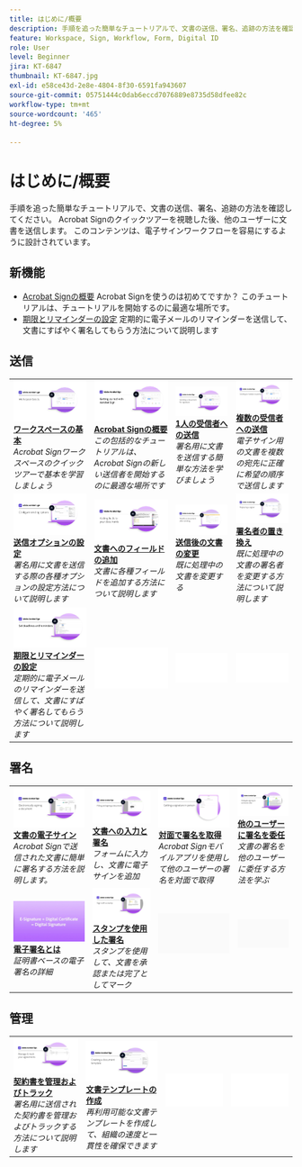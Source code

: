 ```yaml
---
title: はじめに/概要
description: 手順を追った簡単なチュートリアルで、文書の送信、署名、追跡の方法を確認してください
feature: Workspace, Sign, Workflow, Form, Digital ID
role: User
level: Beginner
jira: KT-6847
thumbnail: KT-6847.jpg
exl-id: e58ce43d-2e8e-4804-8f30-6591fa943607
source-git-commit: 05751444c0dab6eccd7076889e8735d58dfee82c
workflow-type: tm+mt
source-wordcount: '465'
ht-degree: 5%

---
```


# はじめに/概要

手順を追った簡単なチュートリアルで、文書の送信、署名、追跡の方法を確認してください。 Acrobat Signのクイックツアーを視聴した後、他のユーザーに文書を送信します。 このコンテンツは、電子サインワークフローを容易にするように設計されています。

## 新機能

* [Acrobat Signの概要](new-sender.md)
Acrobat Signを使うのは初めてですか？ このチュートリアルは、チュートリアルを開始するのに最適な場所です。
* [期限とリマインダーの設定](set-deadlines-reminders.md)
定期的に電子メールのリマインダーを送信して、文書にすばやく署名してもらう方法について説明します

## 送信

<table style="table-layout:fixed">
<tr>
 <td>
    <a href="quick-tour.md">
      <img alt="ワークスペースの基本" src="../assets/workspace_1280.png" />
    </a>
    <div>
    <a href="quick-tour.md"><strong>ワークスペースの基本</strong></a>
    </div>
    <em>Acrobat Signワークスペースのクイックツアーで基本を学習しましょう</em>
    <br>
  </td>
  <td>
    <a href="new-sender.md">
      <img alt="Acrobat Signの概要" src="../assets/gettingstartednew.png" />
    </a>
    <div>
    <a href="new-sender.md"><strong>Acrobat Signの概要</strong></a>
    </div>
    <em>この包括的なチュートリアルは、Acrobat Signの新しい送信者を開始するのに最適な場所です</em>
    <br>
  </td>
  <td>
    <a href="send-to-single-recipient.md">
      <img alt="1人の受信者への送信" src="../assets/Send-to-single-recipient.png" />
    </a>
    <div>
    <a href="send-to-single-recipient.md"><strong>1人の受信者への送信</strong></a>
    </div>
    <em>署名用に文書を送信する簡単な方法を学びましょう</em>
    <br>
  </td>
  <td>
    <a href="send-to-multiple-recipients.md">
      <img alt="複数の受信者への送信" src="../assets/Sending-to-multiple-recipients.png" />
    </a>
    <div>
    <a href="send-to-multiple-recipients.md"><strong>複数の受信者への送信</strong></a>
    </div>
    <em>電子サイン用の文書を複数の宛先に正確に希望の順序で送信します</em>
    <br>
  </td>
</tr>
<tr>
  <td>
    <a href="sending-options.md">
      <img alt="送信オプションの設定" src="../assets/Sendingoptions.png" />
    </a>
    <div>
    <a href="sending-options.md"><strong>送信オプションの設定</strong></a>
    </div>
    <em>署名用に文書を送信する際の各種オプションの設定方法について説明します</em>
    <br>
  </td>
  <td>
    <a href="adding-fields.md">
      <img alt="文書へのフィールドの追加" src="../assets/AddingFields.png" />
    </a>
    <div>
    <a href="adding-fields.md"><strong>文書へのフィールドの追加</strong></a>
    </div>
    <em>文書に各種フィールドを追加する方法について説明します</em>
    <br>
  </td>
  <td>
    <a href="modify-in-flight.md">
      <img alt="送信後の文書の変更" src="../assets/Modifying-sending.png" />
    </a>
    <div>
    <a href="modify-in-flight.md"><strong>送信後の文書の変更</strong></a>
    </div>
    <em>既に処理中の文書を変更する</em>
    <br>
  </td>
  <td>
    <a href="replace-signer.md">
      <img alt="署名者の置き換え" src="../assets/replace-signer.png" />
    </a>
    <div>
    <a href="replace-signer.md"><strong>署名者の置き換え</strong></a>
    </div>
    <em>既に処理中の文書の署名者を変更する方法について説明します</em>
     <br>
  </td>
</tr>
<tr>
  <td>
      <a href="set-deadlines-reminders.md">
        <img alt="期限とリマインダーの設定" src="../assets/Reminders.png" />
      </a>
      <div>
      <a href="set-deadlines-reminders.md"><strong>期限とリマインダーの設定</strong></a>
      </div>
      <em>定期的に電子メールのリマインダーを送信して、文書にすばやく署名してもらう方法について説明します</em>
      <br>
    </td> 
  <td>
      <img alt="スペーサー" src="../assets/Whitespacer.png" />
      <div>
      <br>
    </td>
    <td>
      <img alt="スペーサー" src="../assets/Whitespacer.png" />
      <div>
      <br>
    </td>
    <td>
      <img alt="スペーサー" src="../assets/Whitespacer.png" />
      <div>
      <br>
    </td>
</tr>
</table>

## 署名

<table style="table-layout:fixed">
<tr>
  <td>
    <a href="electronically-sign-a-document.md">
      <img alt="文書の電子サイン" src="../assets/Electronically-sign.png" />
    </a>
    <div>
    <a href="electronically-sign-a-document.md"><strong>文書の電子サイン</strong></a>
    </div>
    <em>Acrobat Signで送信された文書に簡単に署名する方法を説明します。</em>
    <br>
  </td>
  <td>
    <a href="fill-and-sign.md">
      <img alt="文書への入力と署名" src="../assets/FillandSign.png" />
    </a>
    <div>
    <a href="fill-and-sign.md"><strong>文書への入力と署名</strong></a>
    </div>
    <em>フォームに入力し、文書に電子サインを追加</em>
    <br>
  </td>
  <td>
    <a href="sign-in-person.md">
      <img alt="対面で署名を取得" src="../assets/In-person.png" />
    </a>
    <div>
    <a href="sign-in-person.md"><strong>対面で署名を取得</strong></a>
    </div>
    <em>Acrobat Signモバイルアプリを使用して他のユーザーの署名を対面で取得</em>
    <br>
  </td>
  <td>
    <a href="delegate-signing.md">
      <img alt="他のユーザーに署名を委任" src="../assets/Delegatesigning.png" />
    </a>
    <div>
    <a href="delegate-signing.md"><strong>他のユーザーに署名を委任</strong></a>
    </div>
    <em>文書の署名を他のユーザーに委任する方法を学ぶ</em>
    <br>
  </td>
</tr>
<tr>
  <td>
    <a href="sign-with-a-digital-signature.md">
      <img alt="電子署名とは" src="../assets/Whatisdigsig_1280.jpg" />
    </a>
    <div>
    <a href="sign-with-a-digital-signature.md"><strong>電子署名とは</strong></a>
    </div>
    <em>証明書ベースの電子署名の詳細</em>
    <br>
  </td>
  <td>
    <a href="sign-with-a-stamp.md">
      <img alt="スタンプを使用した署名" src="../assets/Stamp.png" />
    </a>
    <div>
    <a href="sign-with-a-stamp.md"><strong>スタンプを使用した署名</strong></a>
    </div>
    <em>スタンプを使用して、文書を承認または完了としてマーク</em>
     <br>
  </td> 
 <td>
    <img alt="スペーサー" src="../assets/Grayspacer.png" />
    <div>
    <br>
  </td>
  <td>
    <img alt="スペーサー" src="../assets/Grayspacer.png" />
    <div>
    <br>
  </td>
</tr>  
</table>

## 管理

<table style="table-layout:fixed">
<tr>
  <td>
    <a href="manage-and-track.md">
      <img alt="契約書を管理およびトラック" src="../assets/Manage_1280.png" />
    </a>
    <div>
    <a href="manage-and-track.md"><strong>契約書を管理およびトラック</strong></a>
    </div>
    <em>署名用に送信された契約書を管理およびトラックする方法について説明します</em>
    <br>
  </td>
  <td>
    <a href="../sign-advanced-users/create-a-template.md">
      <img alt="文書テンプレートの作成" src="../assets/Template.png" />
    </a>
    <div>
    <a href="../sign-advanced-users/create-a-template.md"><strong>文書テンプレートの作成</strong></a>
    </div>
    <em>再利用可能な文書テンプレートを作成して、組織の速度と一貫性を確保できます</em>
    <br>
  </td>
  <td>
    <img alt="スペーサー" src="../assets/Whitespacer.png" />
    <div>
    <br>
  </td>
  <td>
    <img alt="スペーサー" src="../assets/Whitespacer.png" />
    <div>
    <br>
  </td>
</tr>
</table>
